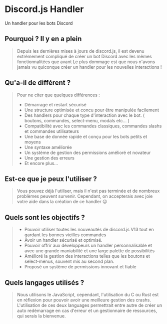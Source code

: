 
# Discord.js Handler
Un handler pour les bots Discord

## Pourquoi ? Il y en a plein
> Depuis les dernières mises à jours de discord.js, il est devenu extrèmement compliqué de créer un bot Discord avec les mêmes fonctionnalitées que avant
> Le plus dommage est que nous n'avons jamais vu quiconque créer un handler pour les nouvelles interactions !

## Qu'a-il de différent ?
> Pour ne citer que quelques différences :
> - Démarrage et restart sécurisé
> - Une structure optimisée et concu pour être manipulée facilement
> - Des handlers pour chaque type d'interaction avec le bot. ( boutons, commandes, select-menu, modals etc... )
> - Compatibilité avec les commandes classiques, commandes slashs et commandes utilisateurs
> - Une base de donnée rapide et conçu pour les bots petits et moyens
> - Une syntaxe améliorée
> - Un système de gestion des permissions amélioré et novateur
> - Une gestion des erreurs
> - Et encore plus...

## Est-ce que je peux l'utiliser ?
> Vous pouvez déjà l'utiliser, mais il n'est pas terminée et de nombreux problèmes peuvent survenir.
> Cependant, on accepterais avec joie votre aide dans la création de ce handler 😉

## Quels sont les objectifs ?
> - Pouvoir utiliser toutes les nouveautés de discord.js V13 tout en gardant les bonnes vieilles commandes
> - Avoir un handler sécurisé et optimisé.
> - Pouvoir offrir aux développeurs un handler personnalisable et avec une grande maniabilité et une large palette de possibilités
> - Amélioré la gestion des interactions telles que les boutons et select-menus, souvent mis au second plan.
> - Proposé un système de permissions innovant et fiable 

## Quels langages utilisés ?
> Nous utilisons le JavaScript, cependant, l'utilisation du C ou Rust est en réflexion pour pouvoir avoir une meilleure gestion des crashs.
> L'utilisation de ces deux languages permettrait entre autre de créer un auto redémarrage en cas d'erreur et un gestionnaire de ressources, qui serais la bienvenue.
